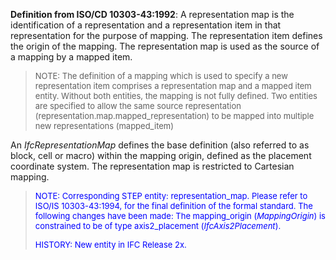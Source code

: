 **Definition from ISO/CD 10303-43:1992**: A representation map is the identification of a representation and a representation item in that representation for the purpose of mapping. The representation item defines the origin of the mapping. The representation map is used as the source of a mapping by a mapped item.

> <font size="-1">NOTE: The definition of a mapping which is used to
		  specify a new representation item comprises a representation map and a mapped
		  item entity. Without both entities, the mapping is not fully defined. Two
		  entities are specified to allow the same source representation
		  (representation.map.mapped_representation) to be mapped into multiple new
		  representations (mapped_item) </font>
>

An _IfcRepresentationMap_ defines the base definition (also referred to as block, cell or macro) within the mapping origin, defined as the placement coordinate system. The representation map is restricted to Cartesian mapping.

> <font size="-1" color="#0000FF">NOTE: Corresponding STEP entity:
		  representation_map. Please refer to ISO/IS 10303-43:1994, for the final
		  definition of the formal standard. The following changes have been made: The
		  mapping_origin (<i>MappingOrigin</i>) is constrained to be of type
		  axis2_placement (<i>IfcAxis2Placement</i>). </font>
> 
> <font size="-1" color="#0000FF">HISTORY: New entity in IFC Release
		  2x.</font>
>